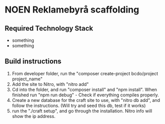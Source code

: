 # NOEN Reklamebyrå scaffolding

## Required Technology Stack
- something
- something


## Build instructions
1. From developer folder, run the "composer create-project bcdo/project project_name"
2. Add the site to Nitro, with "nitro add"
3. Cd into the folder, and run "composer install" and "npm install". When finished run "npm run debug" - Check if everything compiles properly.
4. Create a new database for the craft site to use, with "nitro db add", and follow the instructions. (Will try and seed this db, test if it works)
5. run the "./craft setup", and go through the installation. Nitro info will show the ip address.
